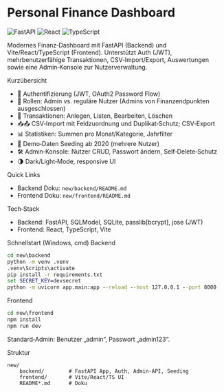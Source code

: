 # Personal Finance Dashboard

![FastAPI](https://img.shields.io/badge/FastAPI-0.115+-009688?logo=fastapi&logoColor=white) ![React](https://img.shields.io/badge/React-18-61dafb?logo=react&logoColor=061a23) ![TypeScript](https://img.shields.io/badge/TypeScript-5-3178c6?logo=typescript&logoColor=white)

Modernes Finanz‑Dashboard mit FastAPI (Backend) und Vite/React/TypeScript (Frontend). Unterstützt Auth (JWT), mehrbenutzerfähige Transaktionen, CSV‑Import/Export, Auswertungen sowie eine Admin‑Konsole zur Nutzerverwaltung.

Kurzübersicht
- 🔐 Authentifizierung (JWT, OAuth2 Password Flow)
- 👥 Rollen: Admin vs. reguläre Nutzer (Admins von Finanzendpunkten ausgeschlossen)
- 💸 Transaktionen: Anlegen, Listen, Bearbeiten, Löschen
- 📥📤 CSV‑Import mit Feldzuordnung und Duplikat‑Schutz; CSV‑Export
- 📊 Statistiken: Summen pro Monat/Kategorie, Jahrfilter
- 🌱 Demo‑Daten Seeding ab 2020 (mehrere Nutzer)
- 🛠️ Admin‑Konsole: Nutzer CRUD, Passwort ändern, Self‑Delete‑Schutz
- 🌗 Dark/Light‑Mode, responsive UI

Quick Links
- Backend Doku: `new/backend/README.md`
- Frontend Doku: `new/frontend/README.md`

Tech‑Stack
- Backend: FastAPI, SQLModel, SQLite, passlib[bcrypt], jose (JWT)
- Frontend: React, TypeScript, Vite

Schnellstart (Windows, cmd)
Backend
```cmd
cd new\backend
python -m venv .venv
.venv\Scripts\activate
pip install -r requirements.txt
set SECRET_KEY=devsecret
python -m uvicorn app.main:app --reload --host 127.0.0.1 --port 8000
```

Frontend
```cmd
cd new\frontend
npm install
npm run dev
```

Standard‑Admin: Benutzer „admin“, Passwort „admin123“.

Struktur
```
new/
	backend/        # FastAPI App, Auth, Admin‑API, Seeding
	frontend/       # Vite/React/TS UI
	README*.md      # Doku
```
